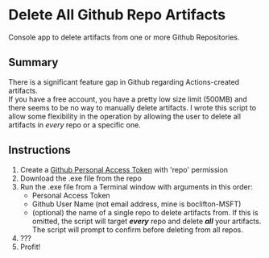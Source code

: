 # Delete All Github Repo Artifacts
Console app to delete artifacts from one or more Github Repositories.

## Summary
There is a significant feature gap in Github regarding Actions-created artifacts.  
If you have a free account, you have a pretty low size limit (500MB) and there seems to be no way to manually delete artifacts.
I wrote this script to allow some flexibility in the operation by allowing the user to delete all artifacts in *every* repo or a specific one.

## Instructions
1. Create a [Github Personal Access Token](https://docs.github.com/en/authentication/keeping-your-account-and-data-secure/creating-a-personal-access-token) with 'repo' permission
2. Download the .exe file from the repo
3. Run the .exe file from a Terminal window with arguments in this order:
    - Personal Access Token
    - Github User Name (not email address, mine is boclifton-MSFT)
    - (optional) the name of a single repo to delete artifacts from. If this is omitted, the script will target **_every_** repo and delete **_all_** your artifacts.  The script will prompt to confirm before deleting from all repos.
4. ???
5. Profit!
